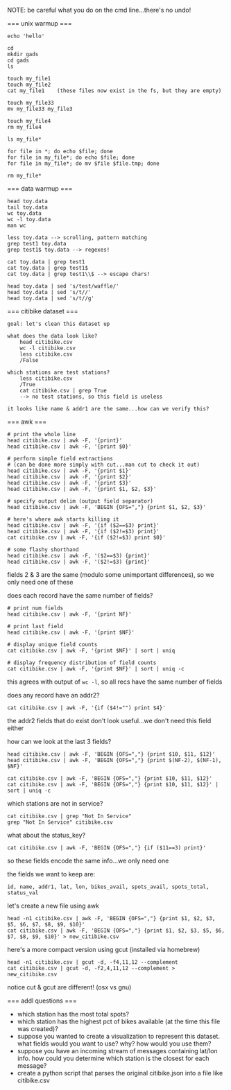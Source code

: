 NOTE: be careful what you do on the cmd line...there's no undo!

=== unix warmup ===

    echo 'hello'
    
    cd
    mkdir gads
    cd gads
    ls
    
    touch my_file1
    touch my_file2
    cat my_file1    (these files now exist in the fs, but they are empty)
    
    touch my_file33
    mv my_file33 my_file3
    
    touch my_file4
    rm my_file4
    
    ls my_file*
    
    for file in *; do echo $file; done
    for file in my_file*; do echo $file; done
    for file in my_file*; do mv $file $file.tmp; done
    
    rm my_file*
    
=== data warmup ===

    head toy.data
    tail toy.data
    wc toy.data
    wc -l toy.data
    man wc
    
    less toy.data --> scrolling, pattern matching
    grep test1 toy.data
    grep test1$ toy.data --> regexes!
    
    cat toy.data | grep test1
    cat toy.data | grep test1$
    cat toy.data | grep test1\\$ --> escape chars!
    
    head toy.data | sed 's/test/waffle/'
    head toy.data | sed 's/t//'
    head toy.data | sed 's/t//g'

=== citibike dataset ===

    goal: let's clean this dataset up
    
    what does the data look like?
        head citibike.csv
        wc -l citibike.csv
        less citibike.csv
        /False
    
    which stations are test stations?
        less citibike.csv
        /True
        cat citibike.csv | grep True
        --> no test stations, so this field is useless
    
    it looks like name & addr1 are the same...how can we verify this?

=== awk ===

    # print the whole line
    head citibike.csv | awk -F, '{print}'
    head citibike.csv | awk -F, '{print $0}'

    # perform simple field extractions 
    # (can be done more simply with cut...man cut to check it out)
    head citibike.csv | awk -F, '{print $1}'
    head citibike.csv | awk -F, '{print $2}'
    head citibike.csv | awk -F, '{print $3}'
    head citibike.csv | awk -F, '{print $1, $2, $3}'

    # specify output delim (output field separator)
    head citibike.csv | awk -F, 'BEGIN {OFS=","} {print $1, $2, $3}'

    # here's where awk starts killing it
    head citibike.csv | awk -F, '{if ($2==$3) print}'
    head citibike.csv | awk -F, '{if ($2!=$3) print}'
    cat citibike.csv | awk -F, '{if ($2!=$3) print $0}'

    # some flashy shorthand
    head citibike.csv | awk -F, '($2==$3) {print}'
    head citibike.csv | awk -F, '($2!=$3) {print}'

fields 2 & 3 are the same (modulo some unimportant differences), so we only
need one of these

does each record have the same number of fields?

    # print num fields
    head citibike.csv | awk -F, '{print NF}'

    # print last field
    head citibike.csv | awk -F, '{print $NF}'

    # display unique field counts
    cat citibike.csv | awk -F, '{print $NF}' | sort | uniq

    # display frequency distribution of field counts
    cat citibike.csv | awk -F, '{print $NF}' | sort | uniq -c

this agrees with output of `wc -l`, so all recs have the same number of fields
    
does any record have an addr2?

    cat citibike.csv | awk -F, '{if ($4!="") print $4}'

the addr2 fields that do exist don't look useful...we don't need this field either
    
how can we look at the last 3 fields?

    head citibike.csv | awk -F, 'BEGIN {OFS=","} {print $10, $11, $12}'
    head citibike.csv | awk -F, 'BEGIN {OFS=","} {print $(NF-2), $(NF-1), $NF}'

    cat citibike.csv | awk -F, 'BEGIN {OFS=","} {print $10, $11, $12}'
    cat citibike.csv | awk -F, 'BEGIN {OFS=","} {print $10, $11, $12}' | sort | uniq -c
   
which stations are not in service?

    cat citibike.csv | grep "Not In Service" 
    grep "Not In Service" citibike.csv

what about the status_key?

    cat citibike.csv | awk -F, 'BEGIN {OFS=","} {if ($11==3) print}'

so these fields encode the same info...we only need one

the fields we want to keep are:

    id, name, addr1, lat, lon, bikes_avail, spots_avail, spots_total, status_val

let's create a new file using awk

    head -n1 citibike.csv | awk -F, 'BEGIN {OFS=","} {print $1, $2, $3, $5, $6, $7, $8, $9, $10}'
    cat citibike.csv | awk -F, 'BEGIN {OFS=","} {print $1, $2, $3, $5, $6, $7, $8, $9, $10}' > new_citibike.csv

here's a more compact version using gcut (installed via homebrew)

    head -n1 citibike.csv | gcut -d, -f4,11,12 --complement
    cat citibike.csv | gcut -d, -f2,4,11,12 --complement > new_citibike.csv

notice cut & gcut are different! (osx vs gnu)

=== addl questions ===
- which station has the most total spots?
- which station has the highest pct of bikes available (at the time this file
  was created)?
- suppose you wanted to create a visualization to represent this dataset. what
  fields would you want to use? why? how would you use them?
- suppose you have an incoming stream of messages containing lat/lon info. how
  could you determine which station is the closest for each message?
- create a python script that parses the original citibike.json into a file
  like citibike.csv
